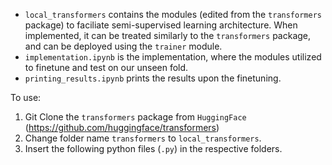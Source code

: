 - `local_transformers` contains the modules (edited from the `transformers` package) to faciliate semi-supervised learning architecture. When implemented, it can be treated similarly to the `transformers` package, and can be deployed using the `trainer` module.   
- `implementation.ipynb` is the implementation, where the modules utilized to finetune and test on our unseen fold.
- `printing_results.ipynb` prints the results upon the finetuning.  

To use:
1. Git Clone the `transformers` package from `HuggingFace` (https://github.com/huggingface/transformers)
2. Change folder name `transformers` to `local_transformers`. 
3. Insert the following python files (`.py`) in the respective folders. 